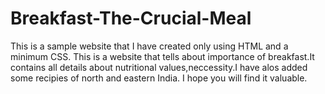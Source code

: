 # Breakfast-The-Crucial-Meal
This is a sample website that I have created only using HTML and a minimum CSS. This is a website that tells about importance of breakfast.It contains all details about nutritional values,neccessity.I have alos added some recipies of north and eastern India. I hope you will find it valuable.
